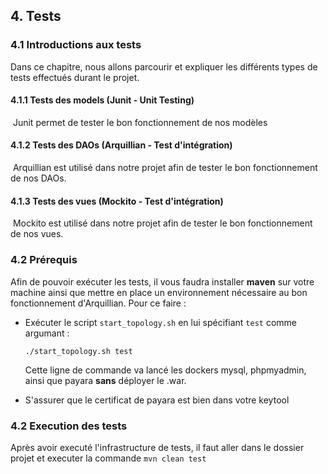 ## 4. Tests

### 4.1 Introductions aux tests

Dans ce chapitre, nous allons parcourir et expliquer les différents types de tests effectués durant le projet.

#### 	4.1.1 Tests des models (Junit - Unit Testing)

​		Junit permet de tester le bon fonctionnement de nos modèles

#### 	4.1.2 Tests des DAOs (Arquillian - Test d'intégration)

​		Arquillian est utilisé dans notre projet afin de tester le bon fonctionnement de nos DAOs.

#### 	4.1.3 Tests des vues (Mockito - Test d'intégration)

​		Mockito est utilisé dans notre projet afin de tester le bon fonctionnement de nos vues.

### 4.2 Prérequis

Afin de pouvoir exécuter les tests, il vous faudra installer **maven** sur votre machine ainsi que mettre en place un environnement nécessaire au bon fonctionnement d'Arquillian. Pour ce faire : 

- Exécuter le script `start_topology.sh` en lui spécifiant `test` comme argumant : 

  `./start_topology.sh test`

  Cette ligne de commande va lancé les dockers mysql, phpmyadmin, ainsi que payara **sans** déployer le .war.

- S'assurer que le certificat de payara est bien dans votre keytool

### 4.2 Execution des tests

Après avoir executé l'infrastructure de tests, il faut aller dans le dossier projet et executer la commande  `mvn clean test`



